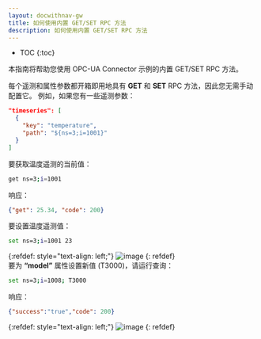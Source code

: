 ```yaml
---
layout: docwithnav-gw
title: 如何使用内置 GET/SET RPC 方法
description: 如何使用内置 GET/SET RPC 方法
---
```


* TOC
{:toc}


本指南将帮助您使用 OPC-UA Connector 示例的内置 GET/SET RPC 方法。

每个遥测和属性参数都开箱即用地具有 **GET** 和 **SET** RPC 方法，因此您无需手动配置它。
例如，如果您有一些遥测参数：
```json
"timeseries": [
  {
    "key": "temperature",
    "path": "${ns=3;i=1001}"
  }
]
```
要获取温度遥测的当前值：
```bash
get ns=3;i=1001
```
响应：
```json
{"get": 25.34, "code": 200}
```

要设置温度遥测值：
```bash
set ns=3;i=1001 23
```

{:refdef: style="text-align: left;"}
![image](/images/gateway/gateway-opc-ua-rpc-1.png)
{: refdef}
<br>
要为 **“model”** 属性设置新值 (T3000)，请运行查询：
```bash
set ns=3;i=1008; T3000
```

响应：
```json
{"success":"true","code": 200}
```

{:refdef: style="text-align: left;"}
![image](/images/gateway/gateway-opc-ua-rpc-2.png)
{: refdef}